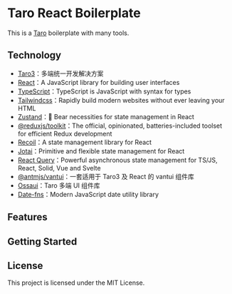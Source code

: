 # Taro React Boilerplate

This is a [Taro](https://taro.zone/) boilerplate with many tools.

## Technology

- [Taro3](https://taro.zone/)：多端统一开发解决方案
- [React](https://reactjs.org/)：A JavaScript library for building user interfaces
- [TypeScript](https://www.typescriptlang.org/)：TypeScript is JavaScript with syntax for types
- [Tailwindcss](https://tailwindcss.com/)：Rapidly build modern websites without ever leaving your HTML
- [Zustand](https://zustand-demo.pmnd.rs/)：🐻 Bear necessities for state management in React
- [@reduxjs/toolkit](https://redux-toolkit.js.org)：The official, opinionated, batteries-included toolset for efficient Redux development
- [Recoil](https://recoiljs.org/)：A state management library for React
- [Jotai](https://jotai.org/)：Primitive and flexible state management for React
- [React Query](https://tanstack.com/query/v4)：Powerful asynchronous state management for TS/JS, React, Solid, Vue and Svelte
- [@antmjs/vantui](https://antm-js.gitee.io/vantui/)：一套适用于 Taro3 及 React 的 vantui 组件库
- [Ossaui](https://ossa.miaode.com/)：Taro 多端 UI 组件库
- [Date-fns](https://date-fns.org/)：Modern JavaScript date utility library

## Features

## Getting Started

## License

This project is licensed under the MIT License.
